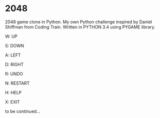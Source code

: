 # 2048
2048 game clone in Python. My own Python challenge inspired by Daniel Shiffman from Coding Train. Written in PYTHON 3.4 using PYGAME library.


W:  UP

S:  DOWN

A:  LEFT

D:  RIGHT

R:  UNDO

N:  RESTART

H:  HELP

X:  EXIT






to be continued...
